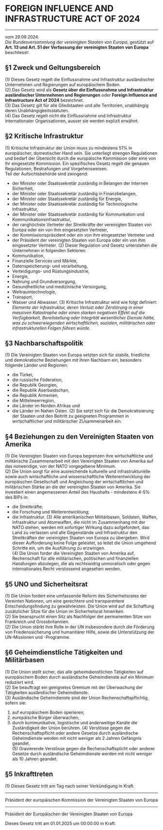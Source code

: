 # FOREIGN INFLUENCE AND INFRASTRUCTURE ACT OF 2024
_______________________________________________________________
vom 29.09.2024.  
_Die Bundesversammlung der vereinigten Staaten von Europa_, gestützt auf **Art. 13 und Art. 51 der Verfassung der vereinigten Staaten von Europa** beschliesst:

## §1 Zweck und Geltungsbereich
(1) Dieses Gesetz regelt die Einflussnahme und Infrastruktur ausländischer Unternehmen und Regierungen auf europäischem Boden.  
(2) Das Gesetz wird als **Gesetz über die Einflussnahme und Infrastruktur ausländischer Unternehmen und Regierungen** oder **Foreign Influence and Infrastructure Act of 2024** bezeichnet.  
(3) Das Gesetz gilt für alle Gliedstaaten und alle Territorien, unabhängig deren Unabhängigkeitsstatuten.   
(4) Das Gesetz regelt nicht die Einflussnahme und Infrastruktur internationaler Organisationen, ausser sie werden explizit erwähnt.  

## §2 Kritische Infrastruktur
(1) Kritische Infrastruktur der Union muss zu mindestens 51% in europäischer, domestischer Hand sein. Sie unterliegt strengen Regulationen und bedarf der Übersicht durch die europäische Kommission oder eine von ihr eingesetzte Kommission. Ein spezifisches Gesetz regelt die genauen Regulationen, Bestrafungen und Vorgehensweisen.  
Teil der Aufsichtsbehörde sind zwingend:  
- der Minister oder Staatssekretär zuständig in Belangen der Internen Sicherheit,
- der Minister oder Staatssekretär zuständig in Finanzbelangen,
- der Minister oder Staatssekretär zuständig für Energie,
- der Minister oder Staatssekretär zuständig für Technologische Infrastruktur,
- der Minister oder Staatssekretär zuständig für Kommunkation und Kommunikationsinfrastruktur,
- der ranghöchste Vertreter der Streitkräfte der vereinigten Staaten von Europa oder ein von ihm eingesetzten Vertreter,
- der Kommissionspräsident oder ein von ihm eingesetzter Vertreter und
- der Präsident der vereinigten Staaten von Europa oder ein von ihm eingesetzter Vertreter.
(2) Dieser Regulation und Gesetz unterstehen die Unternehmen in folgenden Sektoren:  
- Kommunikation,
- Finanzielle Services und Märkte,
- Datenspeicherung- und verarbeitung,
- Verteidigungs- und Rüstungsindustrie,
- Energie,
- Nahrung und Grundversorgung,
- Gesundheitliche und medizinische Versorgung,
- Weltraumtechnologie,
- Transport,
- Wasser und Abwasser.
(3) Kritische Infrastruktur wird wie folgt definiert:  
_Elemente der Infrastruktur, deren Verlust oder Zerstörung in einer massiven Katastrophe oder einen starken negativen Effekt auf die Verfügbarkeit, Bereitstellung oder Integrität wesentlicher Dienste hätte, was zu schwerwiegenden wirtschaftlichen, sozialen, militärischen oder infrastrukturellen Folgen führen würde._  

## §3 Nachbarschaftspolitik
(1) Die Vereinigten Staaten von Europa setzten sich für stabile, friedliche und demokratische Beziehungen mit ihren Nachbarn ein, besonders folgende Länder und Regionen:  
- die Türkei,
- die russische Föderation,
- die Republik Georgien,
- die Republik Aserbaidschan,
- die Republik Armenien,
- die Mittelmeerregion,
- die Länder im Norden Afrikas und 
- die Länder im Nahen Osten. 
(2) Sie setzt sich für die Demokratisierung der Staaten und den Beitritt zu geeigneten Programmen in wirtschaftlicher und militärischer ZUsammenarbeit ein.  
 

## §4 Beziehungen zu den Vereinigten Staaten von Amerika
(1) Die Vereinigten Staaten von Europa begrenzen ihre wirtschaftliche und militärische Zusammenarbeit mit den Vereinigten Staaten von Amerika auf das notwendige, von der NATO vorgegebene Minimum.   
(2) Die Union sorgt für eine ausreichende kulturelle und infrastrukturielle sowie auch wirtschaftliche und wissenschaftliche Weiterentwicklung der europäischen Gesellschaft und Angleichung der wirtschaftlichen und militärischen Stärke an die der vereinigten Staaten von Amerika. Sie investiert einen angemessenen Anteil des Haushalts - mindestens 4-5% des BIPs in:  
- die Streitkräfte;
- die Forschung und Weiterentwicklung;
- die Infrastruktur.
(3) Alle amerikanischen Militärbasen, Soldaten, Waffen, Infrastruktur und Atomwaffen, die nicht im Zusammenhang mit der NATO stehen, werden mit sofortiger Wirkung dazu aufgefordert, das Land zu verlassen und alle Gegenstände und Infrastruktur den Streitkräften der vereinigten Staaten von Europa zu übergeben. Wird dieser Aufforderung keine Folge geleistet, so leitet die Union umgehend Schritte ein, um die Ausführung zu erzwingen.   
(4) Die Union forder die Vereinigten Staaten von Amerika auf, Rechenschaft für alle militärischen, politischen und finanziellen Handlungen abzulegen, die als rechtswidrig unmoralisch oder gegen internationales Recht verstossend angesehen werden.  

## §5 UNO und Sicherheitsrat
(1) Die Union fordert eine umfassende Reform des Sicherheitsrates der Vereinten Nationen, um eine gerechtere und transparentere Entscheidungsfindung zu gewährleisten. Die Union wird auf die Schaffung zusätzlicher Sitze für die Union im Sicherheitsrat hinwirken.  
(2) Sie beansprucht einen Sitz als Nachfolger der permanenten Sitze von Frankreich und Grossbritannien.  
(2) Die Union stärkt ihre Rolle in der UN insbesondere durch die Förderung von Friedenssicherung und humanitärer Hilfe, sowie die Unterstützung der UN-Missionen und -Programme.  

## §6 Geheimdienstliche Tätigkeiten und Militärbasen
(1) Die Union stellt sicher, das alle geheimdienstlichen Tätigkeiten auf europäischem Boden durch ausländische Geheimdienste auf ein Minimum reduziert wird.   
(2) Sie beauftragt ein geeignetes Gremium mit der Überwachung der Tätigkeiten ausländischer Geheimdienste.   
(3) Ausländische Geheimdienste sind der Union Rechenschaftspflichtig, sofern sie:  
1. auf europäischem Boden operieren;
2. europäische Bürger überwachen;
3. durch kommunikative, logistische und anderweitige Kanäle die Zuständigkeit der Union berühren.
(4) Verstösse gegen die Rechenschaftspflicht oder andere Gesetze durch ausländische Geheimdienste werden mit nicht weniger als 2 Jahren Gefängnis geandet.  
(5) Gravierende Verstösse gegen die Rechenschaftsplicht oder anderer Gesetze durch ausländische Geheimdienste werden mit nicht weniger als 10 Jahren geandet.  

## §5 Inkrafttreten
(1) Dieses Gesetz tritt am Tag nach seiner Verkündigung in Kraft.  


_________________________________  
Präsident der europäischen Kommission der Vereinigten Staaten von Europa  


_________________________________  
Präsident der Europäischen der Vereinigten Staaten von Europa  

Dieses Gesetz tritt am 01.01.2025 um 00:00:00 in Kraft.  
